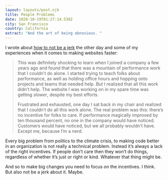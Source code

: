 ```yaml
---
layout: layouts/post.njk
title: People Problems
date: 2020-10-19T01:27:14.538Z
city: San Francisco
country: California
extract: "And the art of being obnoxious. "
---
```


I wrote about [how to not be a jerk](https://css-tricks.com/people-problems/) the other day and some of my experiences when it comes to making websites faster:

> This was definitely shocking to learn when I joined a company a few years ago and found that there was a mountain of performance work that I couldn’t do alone. I started trying to teach folks about performance, as well as holding office hours and hopping onto projects and teams that needed help. But I realized that all this work didn’t help. The website I was working on in my spare time was getting _slower_, despite my best efforts.
>
> Frustrated and exhausted, one day I sat back in my chair and realized that I couldn’t do all this work alone. The real problem was this: there’s no incentive for folks to care. If performance magically improved by ten thousand percent, no one in the company would have noticed. Customers would have noticed, but we all probably wouldn’t have. Except me, because I’m a nerd.

Every big problem from politics to the climate crisis, to making code better in an organization is not really a technical problem. Instead it’s always a lack of the right incentives. If people don’t care then they won’t do things, regardless of whether it’s just or right or kind. Whatever that thing might be.

And so to make big changes you need to focus on the incentives. I think. But also not be a jerk about it. Maybe.
